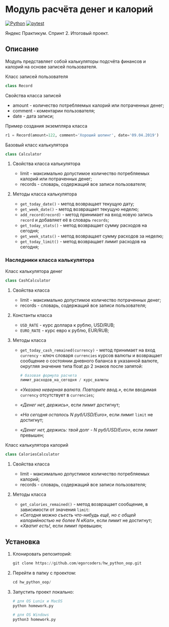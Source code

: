 # Модуль расчёта денег и калорий

[![Python](https://img.shields.io/badge/-Python-464646?style=flat-square&logo=Python)](https://www.python.org/)
[![pytest](https://img.shields.io/badge/-pytest-464646?style=flat-square&logo=pytest)](https://docs.pytest.org/en/6.2.x/)

Яндекс Практикум. Спринт 2. Итоговый проект.

## Описание

Модуль представляет собой калькуляторы подсчёта финансов и калорий на основе записей пользователя.

Класс записей пользователя

```python
class Record
```

Свойства класса записей

- amount - количество потребляемых калорий или потраченных денег;
- comment - коментарии пользователя;
- date - дата записи;

Пример создания экземпляра класса

```python
r1 = Record(amount=122, comment='Хороший шопинг', date='09.04.2019')
```

Базовый класс калькулятора

```python
class Calculator
```

1. Свойства класса калькулятора

   - limit - максимально допустимое количество потребляемых калорий или потраченных денег;
   - records - словарь, содержащий все записи пользователя;

2. Методы класса калькулятора

   - `get_today_date()` - метод возвращает текущую дату;
   - `get_week_date()` - метод возвращает текущую неделю;
   - `add_record(record)` - метод принимает на вход новую запись `record` и добавляет её в словарь `records`;
   - `get_today_stats()` - метод возвращает сумму расходов на сегодня;
   - `get_week_stats()` - метод возвращает сумму расходов за неделю;
   - `get_today_limit()` - метод возвращает лимит расходов на сегодня;

### Наследники класса калькулятора

Класс калькулятора денег

```python
class CashCalculator
```

1. Свойства класса

   - limit - максимально допустимое количество потраченных денег;
   - records - словарь, содержащий все записи пользователя;

2. Константы класса

   - `USD_RATE` - курс доллара к рублю, USD/RUB;
   - `EURO_RATE` - курс евро к рублю, EUR/RUB;

3. Методы класса

   - `get_today_cash_remained(currency)` - метод принимает на вход `currency` - ключ словаря `currencies` курсов валюты и возвращает сообщение о состоянии дневного баланса в указанной валюте, округляя значение типа float до 2 знаков после запятой:

        ```python
        # базовая формула расчета
        лимит_расходов_на_сегодня / курс_валюты
        ```

   - _«Указана неверная валюта. Повторите ввод.»_, если вводимая `currency` отсутствует в `currencies`;
   - _«Денег нет, держись»_, если лимит достигнут;
   - _«На сегодня осталось N руб/USD/Euro»_, если лимит `limit` не достигнут;
   - _«Денег нет, держись: твой долг - N руб/USD/Euro»_, если лимит превышен;


Класс калькулятора калорий

```python
class CaloriesCalculator
```

1. Свойства класса

   - limit - максимально допустимое количество потребляемых калорий;
   - records - словарь, содержащий все записи пользователя;

2. Методы класса

   - `get_calories_remained()` - метод возвращает сообщение, в зависимости от значения `limit`:
   - _«Сегодня можно съесть что-нибудь ещё, но с общей калорийностью не более N кКал»_, если лимит не достигнут;
   - _«Хватит есть!_, если лимит превышен;

## Установка

1. Клонировать репозиторий:

   ```python
   git clone https://github.com/egorcoders/hw_python_oop.git
   ```

2. Перейти в папку с проектом:

   ```python
   cd hw_python_oop/
   ```

3. Запустить проект локально:

   ```python
   # для OS Lunix и MacOS
   python homework.py

   # для OS Windows
   python3 homework.py
   ```
